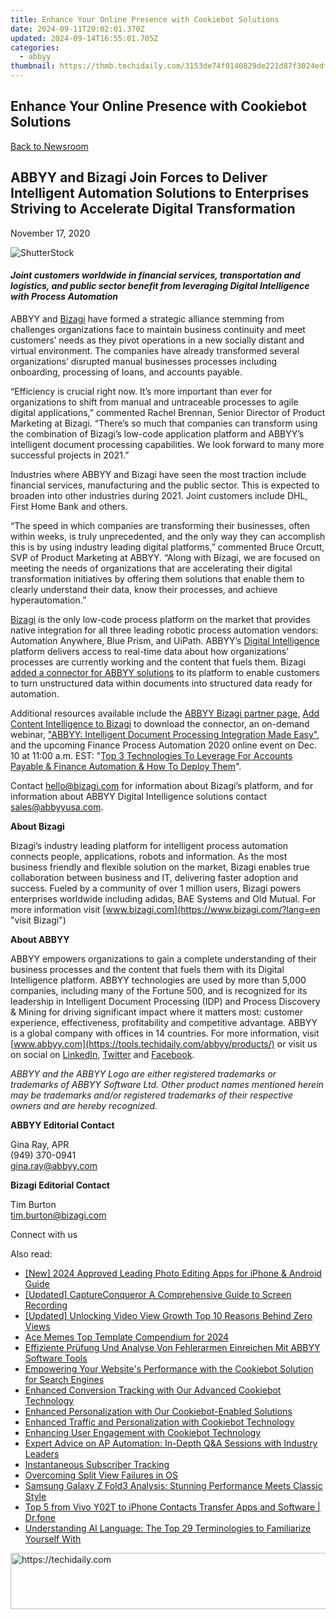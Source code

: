 ```yaml
---
title: Enhance Your Online Presence with Cookiebot Solutions
date: 2024-09-11T20:02:01.370Z
updated: 2024-09-14T16:55:01.705Z
categories:
  - abbyy
thumbnail: https://thmb.techidaily.com/3153de74f0140829de221d87f3024edf0be402597c10c002cec7499f13b2deb2.jpg
---
```


## Enhance Your Online Presence with Cookiebot Solutions

[Back to Newsroom](https://tools.techidaily.com/abbyy/products/)

## ABBYY and Bizagi Join Forces to Deliver Intelligent Automation Solutions to Enterprises Striving to Accelerate Digital Transformation

November 17, 2020

![ShutterStock](https://content.abbyy.com/-/media/project/abbyy/abbyy/branchtemplates/shutterstock_1272462163_1296-x-729.jpg?h=729&iar=0&w=1296)

#### _Joint customers worldwide in financial services, transportation and logistics, and public sector benefit from leveraging Digital Intelligence with Process Automation_

ABBYY and [Bizagi](http://www.bizagi.com/ "Bizagi") have formed a strategic alliance stemming from challenges organizations face to maintain business continuity and meet customers’ needs as they pivot operations in a new socially distant and virtual environment. The companies have already transformed several organizations’ disrupted manual businesses processes including onboarding, processing of loans, and accounts payable.

“Efficiency is crucial right now. It’s more important than ever for organizations to shift from manual and untraceable processes to agile digital applications,” commented Rachel Brennan, Senior Director of Product Marketing at Bizagi. “There’s so much that companies can transform using the combination of Bizagi’s low-code application platform and ABBYY’s intelligent document processing capabilities. We look forward to many more successful projects in 2021.”

Industries where ABBYY and Bizagi have seen the most traction include financial services, manufacturing and the public sector. This is expected to broaden into other industries during 2021\. Joint customers include DHL, First Home Bank and others.

“The speed in which companies are transforming their businesses, often within weeks, is truly unprecedented, and the only way they can accomplish this is by using industry leading digital platforms,” commented Bruce Orcutt, SVP of Product Marketing at ABBYY. “Along with Bizagi, we are focused on meeting the needs of organizations that are accelerating their digital transformation initiatives by offering them solutions that enable them to clearly understand their data, know their processes, and achieve hyperautomation.”

[Bizagi](https://www.bizagi.com/en/solutions "Bizagi solutions") is the only low-code process platform on the market that provides native integration for all three leading robotic process automation vendors: Automation Anywhere, Blue Prism, and UiPath. ABBYY’s [Digital Intelligence](https://tools.techidaily.com/abbyy/products/) platform delivers access to real-time data about how organizations’ processes are currently working and the content that fuels them. Bizagi [added a connector for ABBYY solutions](https://www.bizagi.com/en/platform/xchange "Bizagi xchange - connecting to ABBYY") to its platform to enable customers to turn unstructured data within documents into structured data ready for automation.

Additional resources available include the [ABBYY Bizagi partner page](https://tools.techidaily.com/abbyy/products/), [Add Content Intelligence to Bizagi](https://tools.techidaily.com/abbyy/products/) to download the connector, an on-demand webinar, ["ABBYY: Intelligent Document Processing Integration Made Easy"](https://go.bizagi.com/Intelligent-Document-Processing-Integration-Made-Easy.html "Learn more"), and the upcoming Finance Process Automation 2020 online event on Dec. 10 at 11:00 a.m. EST: "[Top 3 Technologies To Leverage For Accounts Payable & Finance Automation & How To Deploy Them](https://www.processexcellencenetwork.com/events-finance-process-automation/ "Online event with Bizagi and ABBYY")".

Contact [hello@bizagi.com](https://tools.techidaily.com/abbyy/products/) for information about Bizagi’s platform, and for information about ABBYY Digital Intelligence solutions contact [sales@abbyyusa.com](https://tools.techidaily.com/abbyy/products/).

**About Bizagi**

Bizagi’s industry leading platform for intelligent process automation connects people, applications, robots and information. As the most business friendly and flexible solution on the market, Bizagi enables true collaboration between business and IT, delivering faster adoption and success. Fueled by a community of over 1 million users, Bizagi powers enterprises worldwide including adidas, BAE Systems and Old Mutual. For more information visit [www.bizagi.com](https://www.bizagi.com/?lang=en "visit Bizagi")

**About ABBYY**

ABBYY empowers organizations to gain a complete understanding of their business processes and the content that fuels them with its Digital Intelligence platform. ABBYY technologies are used by more than 5,000 companies, including many of the Fortune 500, and is recognized for its leadership in Intelligent Document Processing (IDP) and Process Discovery & Mining for driving significant impact where it matters most: customer experience, effectiveness, profitability and competitive advantage. ABBYY is a global company with offices in 14 countries. For more information, visit [www.abbyy.com](https://tools.techidaily.com/abbyy/products/) or visit us on social on [LinkedIn](https://www.linkedin.com/company/abbyy "ABBYY on LinkedIn"), [Twitter](https://twitter.com/ABBYY%5FSoftware "ABBYY on Twitter") and [Facebook](https://www.facebook.com/ABBYYsoft "ABBYY on Facebook").

_ABBYY and the ABBYY Logo are either registered trademarks or trademarks of ABBYY Software Ltd. Other product names mentioned herein may be trademarks and/or registered trademarks of their respective owners and are hereby recognized._

**ABBYY Editorial Contact**

Gina Ray, APR  
(949) 370-0941  
[gina.ray@abbyy.com](https://tools.techidaily.com/abbyy/products/)

**Bizagi Editorial Contact**

Tim Burton  
[tim.burton@bizagi.com](https://tools.techidaily.com/abbyy/products/)  
  
  
Connect with us

<ins class="adsbygoogle"
     style="display:block"
     data-ad-format="autorelaxed"
     data-ad-client="ca-pub-7571918770474297"
     data-ad-slot="1223367746"></ins>

<ins class="adsbygoogle"
     style="display:block"
     data-ad-client="ca-pub-7571918770474297"
     data-ad-slot="8358498916"
     data-ad-format="auto"
     data-full-width-responsive="true"></ins>

<span class="atpl-alsoreadstyle">Also read:</span>
<div><ul>
<li><a href="https://fox-friendly.techidaily.com/new-2024-approved-leading-photo-editing-apps-for-iphone-and-android-guide/"><u>[New] 2024 Approved Leading Photo Editing Apps for iPhone & Android Guide</u></a></li>
<li><a href="https://digital-screen-recording.techidaily.com/updated-captureconqueror-a-comprehensive-guide-to-screen-recording/"><u>[Updated] CaptureConqueror A Comprehensive Guide to Screen Recording</u></a></li>
<li><a href="https://facebook-record-videos.techidaily.com/updated-unlocking-video-view-growth-top-10-reasons-behind-zero-views/"><u>[Updated] Unlocking Video View Growth Top 10 Reasons Behind Zero Views</u></a></li>
<li><a href="https://extra-tips.techidaily.com/ace-memes-top-template-compendium-for-2024/"><u>Ace Memes Top Template Compendium for 2024</u></a></li>
<li><a href="https://solve-manuals.techidaily.com/effiziente-prufung-und-analyse-von-fehlerarmen-einreichen-mit-abbyy-software-tools/"><u>Effiziente Prüfung Und Analyse Von Fehlerarmen Einreichen Mit ABBYY Software Tools</u></a></li>
<li><a href="https://solve-manuals.techidaily.com/empowering-your-websites-performance-with-the-cookiebot-solution-for-search-engines/"><u>Empowering Your Website's Performance with the Cookiebot Solution for Search Engines</u></a></li>
<li><a href="https://solve-manuals.techidaily.com/enhanced-conversion-tracking-with-our-advanced-cookiebot-technology/"><u>Enhanced Conversion Tracking with Our Advanced Cookiebot Technology</u></a></li>
<li><a href="https://solve-manuals.techidaily.com/enhanced-personalization-with-our-cookiebot-enabled-solutions/"><u>Enhanced Personalization with Our Cookiebot-Enabled Solutions</u></a></li>
<li><a href="https://solve-manuals.techidaily.com/enhanced-traffic-and-personalization-with-cookiebot-technology/"><u>Enhanced Traffic and Personalization with Cookiebot Technology</u></a></li>
<li><a href="https://solve-manuals.techidaily.com/enhancing-user-engagement-with-cookiebot-technology/"><u>Enhancing User Engagement with Cookiebot Technology</u></a></li>
<li><a href="https://solve-manuals.techidaily.com/expert-advice-on-ap-automation-in-depth-qanda-sessions-with-industry-leaders/"><u>Expert Advice on AP Automation: In-Depth Q&A Sessions with Industry Leaders</u></a></li>
<li><a href="https://youtube-videos.techidaily.com/instantaneous-subscriber-tracking/"><u>Instantaneous Subscriber Tracking</u></a></li>
<li><a href="https://win11.techidaily.com/overcoming-split-view-failures-in-os/"><u>Overcoming Split View Failures in OS</u></a></li>
<li><a href="https://hardware-updates.techidaily.com/samsung-galaxy-z-fold3-analysis-stunning-performance-meets-classic-style/"><u>Samsung Galaxy Z Fold3 Analysis: Stunning Performance Meets Classic Style</u></a></li>
<li><a href="https://android-transfer.techidaily.com/top-5-from-vivo-y02t-to-iphone-contacts-transfer-apps-and-software-drfone-by-drfone-transfer-from-android-transfer-from-android/"><u>Top 5 from Vivo Y02T to iPhone Contacts Transfer Apps and Software | Dr.fone</u></a></li>
<li><a href="https://tech-hub.techidaily.com/understanding-ai-language-the-top-29-terminologies-to-familiarize-yourself-with/"><u>Understanding AI Language: The Top 29 Terminologies to Familiarize Yourself With</u></a></li>
</ul></div>

<!-- affiliate ads begin -->
<a href="https://appsumo.8odi.net/c/5597632/2137412/7443" target="_top" id="2137412">
  <img src="//a.impactradius-go.com/display-ad/7443-2137412" border="0" alt="https://techidaily.com" width="728" height="90"/>
</a>
<img height="0" width="0" src="https://appsumo.8odi.net/i/5597632/2137412/7443" style="position:absolute;visibility:hidden;" border="0" />
<!-- affiliate ads end -->

